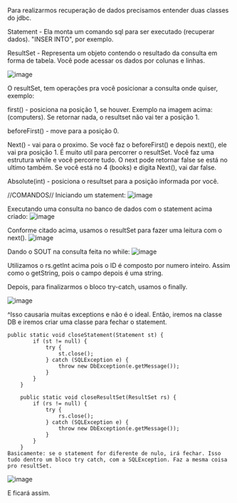 Para realizarmos recuperação de dados precisamos entender duas classes do jdbc.

Statement - Ela monta um comando sql para ser executado (recuperar dados). "INSER INTO", por exemplo.

ResultSet - Representa um objeto contendo o resultado da consulta em forma de tabela. Você pode acessar os dados por colunas e linhas.

![image](https://github.com/zenonxd/jdbc2/assets/64092861/a396bade-5454-40f9-9e13-4d0ef0b0926a)

O resultSet, tem operações pra você posicionar a consulta onde quiser, exemplo:

first() - posiciona na posição 1, se houver. Exemplo na imagem acima: (computers). Se retornar nada, o resultset não vai ter a posição 1.

beforeFirst() - move para a posição 0.

Next() - vai para o proximo. Se você faz o beforeFirst() e depois next(), ele vai pra posição 1. É muito util para percorrer o resultSet. Você faz uma estrutura while e você percorre tudo. O next pode retornar false se está no ultimo também. Se você está no 4 (books) e digita Next(), vai dar false.

Absolute(int) - posiciona o resultset para a posição informada por você.

//COMANDOS//
Iniciando um statement: ![image](https://github.com/zenonxd/jdbc2/assets/64092861/dc12dc23-780d-4987-85d1-0bb5d6b30006)

Executando uma consulta no banco de dados com o statement acima criado: ![image](https://github.com/zenonxd/jdbc2/assets/64092861/4a5591fa-bfdf-419b-ad8d-ab67ffd39ac4)

Conforme citado acima, usamos o resultSet para fazer uma leitura com o next(). ![image](https://github.com/zenonxd/jdbc2/assets/64092861/a59f4199-2fe6-476b-8907-c5cc08da7c12)

Dando o SOUT na consulta feita no while: ![image](https://github.com/zenonxd/jdbc2/assets/64092861/ea27cb72-97f9-475d-867d-30b5b7b3d6cc)

Utilizamos o rs.getInt acima pois o ID é composto por numero inteiro. Assim como o getString, pois o campo depois é uma string.

Depois, para finalizarmos o bloco try-catch, usamos o finally.

![image](https://github.com/zenonxd/jdbc2/assets/64092861/8d2f2649-35d5-4faf-aa00-c6bed8e0bff0)

^Isso causaria muitas exceptions e não é o ideal. Então, iremos na classe DB e iremos criar uma classe para fechar o statement. 
```
public static void closeStatement(Statement st) {
        if (st != null) {
            try {
                st.close();
            } catch (SQLException e) {
                throw new DbException(e.getMessage());
            }
        }
    }

    public static void closeResultSet(ResultSet rs) {
        if (rs != null) {
            try {
                rs.close();
            } catch (SQLException e) {
                throw new DbException(e.getMessage());
            }
        }
    }
Basicamente: se o statement for diferente de nulo, irá fechar. Isso tudo dentro um bloco try catch, com a SQLException. Faz a mesma coisa pro resultSet.
```
![image](https://github.com/zenonxd/jdbc2/assets/64092861/86187026-c5e2-47f9-8185-3bc9287f6b25)

E ficará assim.
